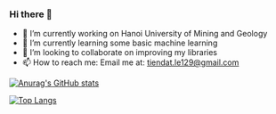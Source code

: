 ### Hi there 👋

- 🔭 I’m currently working on Hanoi University of Mining and Geology
- 🌱 I’m currently learning some basic machine learning
- 👯 I’m looking to collaborate on improving my libraries
- 📫 How to reach me: Email me at: tiendat.le129@gmail.com

[![Anurag's GitHub stats](https://github-readme-stats.vercel.app/api?username=WhoIsLTD)](https://github.com/anuraghazra/github-readme-stats)

[![Top Langs](https://github-readme-stats.vercel.app/api/top-langs/?username=WhoIsLTD)](https://github.com/anuraghazra/github-readme-stats)

